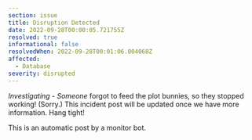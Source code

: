 ```yaml
---
section: issue
title: Disruption Detected
date: 2022-09-28T00:00:05.721755Z
resolved: true
informational: false
resolvedWhen: 2022-09-28T00:01:06.004068Z
affected:
  - Database
severity: disrupted
---
```

*Investigating* - _Someone_ forgot to feed the plot bunnies, so they stopped working! (Sorry.) This incident post will be updated once we have more information. Hang tight!

This is an automatic post by a monitor bot.
        